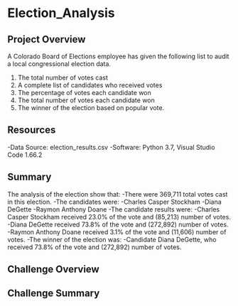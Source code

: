 # Election_Analysis
## Project Overview
A Colorado Board of Elections employee has given the following list to audit a local congressional election data.

1. The total number of votes cast
2. A complete list of candidates who received votes
3. The percentage of votes each candidate won
4. The total number of votes each candidate won
5. The winner of the election based on popular vote.

## Resources
-Data Source: election_results.csv
-Software: Python 3.7, Visual Studio Code 1.66.2 

## Summary
The analysis of the election show that:
-There were 369,711 total votes cast in this election.
-The candidates were:
  -Charles Casper Stockham
  -Diana DeGette
  -Raymon Anthony Doane
-The candidate results were:
  -Charles Casper Stockham received 23.0% of the vote and (85,213) number of votes.
  -Diana DeGette received 73.8% of the vote and (272,892) number of votes.
  -Raymon Anthony Doane received 3.1% of the vote and (11,606) number of votes.
-The winner of the election was:
  -Candidate Diana DeGette, who received 73.8% of the vote and (272,892) number of votes.
  
## Challenge Overview
## Challenge Summary
